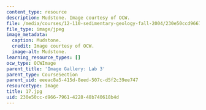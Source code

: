 ```yaml
---
content_type: resource
description: Mudstone. Image courtesy of OCW.
file: /media/courses/12-110-sedimentary-geology-fall-2004/230e50ccd9667961422848b740618b4d_17.jpg
file_type: image/jpeg
image_metadata:
  caption: Mudstone.
  credit: Image courtesy of OCW.
  image-alt: Mudstone.
learning_resource_types: []
ocw_type: OCWImage
parent_title: 'Image Gallery: Lab 3'
parent_type: CourseSection
parent_uid: eeeac8a5-415d-8eed-507c-d5f2c39ee747
resourcetype: Image
title: 17.jpg
uid: 230e50cc-d966-7961-4228-48b740618b4d
---
```

